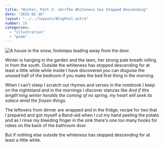 ```yaml
---
title: "Winter, Part 2: <br>The Whiteness has Stopped Descending"
date: "2015-02-16"
layout: "../../layouts/BlogPost.astro"
number: 10
categories: 
  - "illustration"
  - "poem"
---
```


![A house in the snow, footsteps leading away from the door.](/assets/images/Week-10.png)

Winter is hanging in the garden and the lawn, her strong pale breath rolling in from the south. Outside the whiteness has stopped descending for at least a little while while inside I have discovered you can disguise the unused half of the bedroom if you make the bed first thing in the morning.

When I can't sleep I scratch out rhymes and verses in the notebook I keep on the nightstand and in the mornings I discover stanzas like _And if this length'ning winter heralds the coming of no spring, my heart will seek its solace amid the frozen things._

The leftovers from dinner are wrapped and in the fridge; recipe for two that I prepared and got myself a Band-aid when I cut my hand peeling the potato and as I rinse my bleeding finger in the sink there's one too many hooks for robes on the back of the bathroom door.

But if nothing else outside the whiteness has stopped descending for at least a little while.
